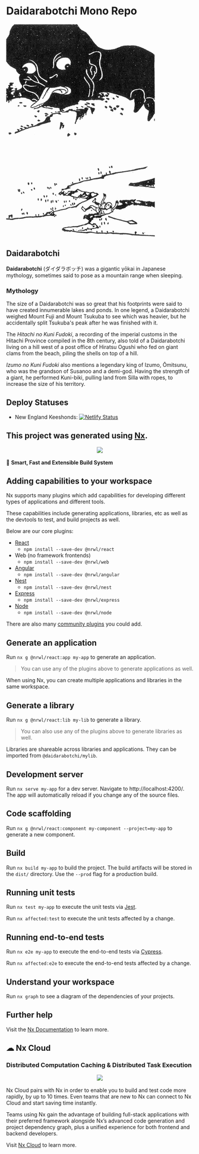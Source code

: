 # Daidarabotchi Mono Repo

[![Daidarabotchi sketch](/daidarabotchi.jpg)](https://en.wikipedia.org/wiki/Daidarabotchi)

## Daidarabotchi

**Daidarabotchi** (ダイダラボッチ) was a gigantic yōkai in Japanese mythology, sometimes said to pose as a mountain range when sleeping.

### Mythology

The size of a Daidarabotchi was so great that his footprints were said to have created innumerable lakes and ponds. In one legend, a Daidarabotchi weighed Mount Fuji and Mount Tsukuba to see which was heavier, but he accidentally split Tsukuba's peak after he was finished with it.

The *Hitachi no Kuni Fudoki*, a recording of the imperial customs in the Hitachi Province compiled in the 8th century, also told of a Daidarabotchi living on a hill west of a post office of Hiratsu Ogushi who fed on giant clams from the beach, piling the shells on top of a hill.

*Izumo no Kuni Fudoki* also mentions a legendary king of Izumo, Ōmitsunu, who was the grandson of Susanoo and a demi-god. Having the strength of a giant, he performed Kuni-biki, pulling land from Silla with ropes, to increase the size of his territory.

## Deploy Statuses

- New England Keeshonds: [![Netlify Status](https://api.netlify.com/api/v1/badges/01e9a910-052e-4f7e-876b-0ee88aa5923f/deploy-status)](https://app.netlify.com/sites/gentle-sopapillas-1fdf29/deploys)

## This project was generated using [Nx](https://nx.dev).

<p style="text-align: center;"><img src="https://raw.githubusercontent.com/nrwl/nx/master/images/nx-logo.png" width="450"></p>

🔎 **Smart, Fast and Extensible Build System**

## Adding capabilities to your workspace

Nx supports many plugins which add capabilities for developing different types of applications and different tools.

These capabilities include generating applications, libraries, etc as well as the devtools to test, and build projects as well.

Below are our core plugins:

- [React](https://reactjs.org)
  - `npm install --save-dev @nrwl/react`
- Web (no framework frontends)
  - `npm install --save-dev @nrwl/web`
- [Angular](https://angular.io)
  - `npm install --save-dev @nrwl/angular`
- [Nest](https://nestjs.com)
  - `npm install --save-dev @nrwl/nest`
- [Express](https://expressjs.com)
  - `npm install --save-dev @nrwl/express`
- [Node](https://nodejs.org)
  - `npm install --save-dev @nrwl/node`

There are also many [community plugins](https://nx.dev/community) you could add.

## Generate an application

Run `nx g @nrwl/react:app my-app` to generate an application.

> You can use any of the plugins above to generate applications as well.

When using Nx, you can create multiple applications and libraries in the same workspace.

## Generate a library

Run `nx g @nrwl/react:lib my-lib` to generate a library.

> You can also use any of the plugins above to generate libraries as well.

Libraries are shareable across libraries and applications. They can be imported from `@daidarabotchi/mylib`.

## Development server

Run `nx serve my-app` for a dev server. Navigate to http://localhost:4200/. The app will automatically reload if you change any of the source files.

## Code scaffolding

Run `nx g @nrwl/react:component my-component --project=my-app` to generate a new component.

## Build

Run `nx build my-app` to build the project. The build artifacts will be stored in the `dist/` directory. Use the `--prod` flag for a production build.

## Running unit tests

Run `nx test my-app` to execute the unit tests via [Jest](https://jestjs.io).

Run `nx affected:test` to execute the unit tests affected by a change.

## Running end-to-end tests

Run `nx e2e my-app` to execute the end-to-end tests via [Cypress](https://www.cypress.io).

Run `nx affected:e2e` to execute the end-to-end tests affected by a change.

## Understand your workspace

Run `nx graph` to see a diagram of the dependencies of your projects.

## Further help

Visit the [Nx Documentation](https://nx.dev) to learn more.

## ☁ Nx Cloud

### Distributed Computation Caching & Distributed Task Execution

<p style="text-align: center;"><img src="https://raw.githubusercontent.com/nrwl/nx/master/images/nx-cloud-card.png"></p>

Nx Cloud pairs with Nx in order to enable you to build and test code more rapidly, by up to 10 times. Even teams that are new to Nx can connect to Nx Cloud and start saving time instantly.

Teams using Nx gain the advantage of building full-stack applications with their preferred framework alongside Nx’s advanced code generation and project dependency graph, plus a unified experience for both frontend and backend developers.

Visit [Nx Cloud](https://nx.app/) to learn more.
